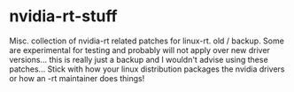 # nvidia-rt-stuff

Misc. collection of nvidia-rt related patches for linux-rt. old / backup. Some are experimental for testing and probably will not apply over new driver versions... this is really just a backup and I wouldn't advise using these patches... Stick with how your linux distribution packages the nvidia drivers or how an -rt maintainer does things!




